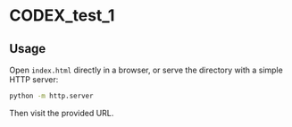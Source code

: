 # CODEX_test_1

## Usage

Open `index.html` directly in a browser, or serve the directory with a simple HTTP server:

```bash
python -m http.server
```

Then visit the provided URL.

